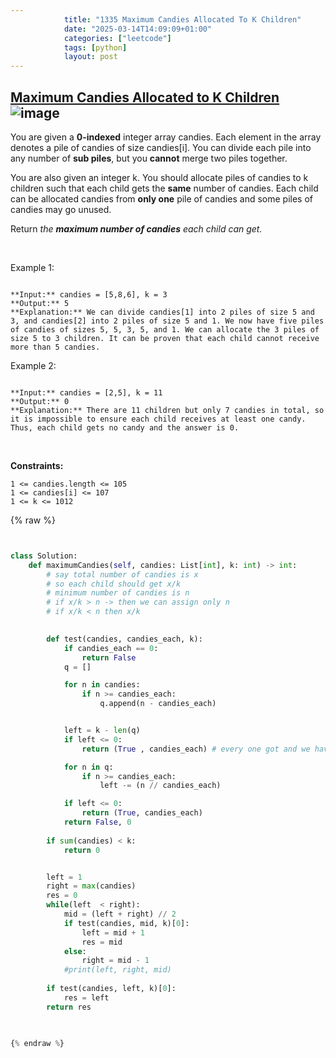 ```yaml
---
            title: "1335 Maximum Candies Allocated To K Children"
            date: "2025-03-14T14:09:09+01:00"
            categories: ["leetcode"]
            tags: [python]
            layout: post
---
```

            
## [Maximum Candies Allocated to K Children](https://leetcode.com/problems/maximum-candies-allocated-to-k-children) ![image](https://img.shields.io/badge/Difficulty-Medium-orange)

You are given a **0-indexed** integer array candies. Each element in the array denotes a pile of candies of size candies[i]. You can divide each pile into any number of **sub piles**, but you **cannot** merge two piles together.

You are also given an integer k. You should allocate piles of candies to k children such that each child gets the **same** number of candies. Each child can be allocated candies from **only one** pile of candies and some piles of candies may go unused.

Return *the **maximum number of candies** each child can get.*

 

Example 1:

```

**Input:** candies = [5,8,6], k = 3
**Output:** 5
**Explanation:** We can divide candies[1] into 2 piles of size 5 and 3, and candies[2] into 2 piles of size 5 and 1. We now have five piles of candies of sizes 5, 5, 3, 5, and 1. We can allocate the 3 piles of size 5 to 3 children. It can be proven that each child cannot receive more than 5 candies.

```

Example 2:

```

**Input:** candies = [2,5], k = 11
**Output:** 0
**Explanation:** There are 11 children but only 7 candies in total, so it is impossible to ensure each child receives at least one candy. Thus, each child gets no candy and the answer is 0.

```

 

**Constraints:**

	1 <= candies.length <= 105
	1 <= candies[i] <= 107
	1 <= k <= 1012

{% raw %}


```python


class Solution:
    def maximumCandies(self, candies: List[int], k: int) -> int:
        # say total number of candies is x
        # so each child should get x/k
        # minimum number of candies is n
        # if x/k > n -> then we can assign only n
        # if x/k < n then x/k

       
        def test(candies, candies_each, k):
            if candies_each == 0:
                return False
            q = []

            for n in candies:
                if n >= candies_each:
                    q.append(n - candies_each)


            left = k - len(q)
            if left <= 0:
                return (True , candies_each) # every one got and we have extra

            for n in q:
                if n >= candies_each: 
                    left -= (n // candies_each)

            if left <= 0:
                return (True, candies_each)
            return False, 0
            
        if sum(candies) < k:
            return 0


        left = 1
        right = max(candies)
        res = 0
        while(left  < right):
            mid = (left + right) // 2
            if test(candies, mid, k)[0]:
                left = mid + 1
                res = mid
            else:
                right = mid - 1
            #print(left, right, mid)
    
        if test(candies, left, k)[0]:
            res = left
        return res
        


{% endraw %}
```
